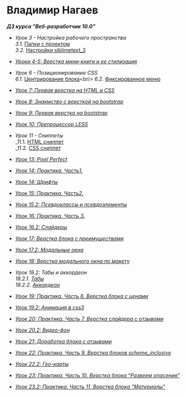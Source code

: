 <h1 text-align="center"> Владимир Нагаев</h1>
    
***ДЗ курса "Веб-разработчик 10.0"***

* _Урок 3 - Настройка рабочего пространства_<br/>
    _3.1._ [Папки с проектом](https://09091984.github.io/Lesson_3_(properties)/Папки%20с%20проектом.png)<br/>
    _3.2._ [Настройки siblimetext_3](https://09091984.github.io/Lesson_3_(properties)/Насторойки%20siblime.png)
    
* [_Уроки 4-5: Верстка мини-книги и ее стилизация_](https://09091984.github.io/lesson_4_5%20(html_css)/)

* _Урок 6 - Позиционирование CSS_<br/>
    _6.1._ [Центрирование блока](https://09091984.github.io/lesson_6(позиц.%20CSS)/block_center.html)<br/>
    _6.2._ [Фиксированное меню](https://09091984.github.io/lesson_6(позиц.%20css)/fix_menu.html)
    
* [_Урок 7: Первая верстка на HTML и CSS_](https://09091984.github.io/Lesson_7(one_maket)/Project_Lesson_10/million.html)

* [_Урок 8: Знакмство с версткой на bootstrap_](https://09091984.github.io/Lesson_8_(bootstrap)/Bootstrap_1.html)

* [_Урок 9: Первая верстка на bootstrap_](https://09091984.github.io/Leson_9_(bootstrap_2)/bootstrap_2.html)

* [_Урок 10: Препроцессор LESS_](https://09091984.github.io/Lesson_10_LESS/homework.css)

* _Урок 11 - Сниппеты_<br/>
    _11.1. [HTML сниппет](https://09091984.github.io/Lesson_11_(snippets)/HTML_snippet.png)<br/>
    _11.2. [CSS сниппет](https://09091984.github.io/Lesson_11_(snippets)/CSS_snippet.png)
    
* [_Урок 13: Pixel Perfect_](https://09091984.github.io/Lesson_13_(pixel_perfect)/Pixel_Perfect.html)

* [_Урок 14: Практика. Часть1._](https://09091984.github.io/Lesson_14_(practik_1)/practik_1.html)

* [_Урок 14: Шрифты_](https://09091984.github.io/Lesson_14.2_(shrift)/fonts.html)

* [_Урок 15: Практика. Часть2._](https://09091984.github.io/Lesson_15_(practik_2)/practik_2.html)

* [_Урок 15.2: Псевдоклассы и псевдоэлементы_](https://09091984.github.io/Lesson_15.2_(effect)/psevdo.html)

* [_Урок 16: Практика. Часть 3._](https://09091984.github.io/Lesson_16_(practik_3)/index.html)

* [_Урок 16.2: Слайдеры_](https://09091984.github.io/Lesson_16.2_(practik_4)/first-slider.html)

* [_Урок 17: Верстка блока с преимуществами_](https://09091984.github.io/Lesson_17_(features)/featurse.html)

* [_Урок 17.2: Модальные окна_](https://09091984.github.io/Lesson_17.2_(modal_window)/modal_window.html)

* [_Урок 18: Верстка модального окна по макету_](https://09091984.github.io/Lesson-18%20(practic_5)/mod_window.html)
* _Урок 18.2: Табы и аккордеон_<br/>
    _18.2.1._ [_Табы_](https://09091984.github.io/Lesson_18.2_(taby)/taby/tabs.html)<br/>
    _18.2.2._ [_Аккордеон_](https://09091984.github.io/Lesson_18.2_(taby)/accardeon/index.html)
    
* [_Урок 19: Практика. Часть 6. Верстка блока с ценами_](https://09091984.github.io/Lesson_19_(practik_6_price)/price.html)

* [_Урок 19.2: Анимация в css3_](https://09091984.github.io/Lesson_19.2_(animate)/taby/tabs.html)

* [_Урок 20: Практика. Часть 7. Верстка слайдера с отзывами_](https://09091984.github.io/Lesson_20_(practik_7_feedback)/feedback.html)

* [_Урок 20.2: Видео-фон_](https://09091984.github.io/Lesson_20.2_(video-fon)/video-fon.html)

* [_Урок 21: Доработка блока с отзывами_](https://09091984.github.io/Lesson_21_(practik_8_feedback)/feedback.html)

* [_Урок 22: Практика. Часть 9. Верстка блоков scheme_inclusive_](https://09091984.github.io/Lesson_22_(practik_9)/scheme_inclusive.html)

* [_Урок 22.2: Гео-карты_](https://09091984.github.io/Lesson_22.2_(geo-maps)/index.html)

* [_Урок 23: Практика. Часть 10. Верстка блока "Развеем опасения"_](https://09091984.github.io/Lesson_23_(practik_10)/index.html)

* [_Урок 23.2: Практика. Часть 11. Верстка блока "Материалы"_](https://09091984.github.io/Lesson_23.2_(practik_11)/index.html)
